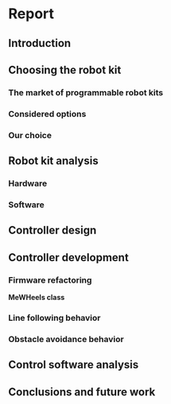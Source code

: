 # Report

## Introduction

## Choosing the robot kit

### The market of programmable robot kits

### Considered options

### Our choice

## Robot kit analysis

### Hardware

### Software

## Controller design

## Controller development

### Firmware refactoring

**MeWHeels class**

### Line following behavior

### Obstacle avoidance behavior

## Control software analysis

## Conclusions and future work